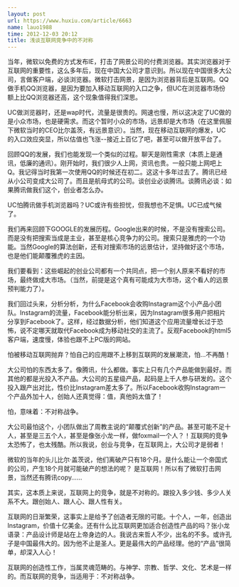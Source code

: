 ```yaml
---
layout: post
url: https://www.huxiu.com/article/6663
name: lauo1988
time: 2012-12-03 20:12
title: 浅谈互联网竞争中的不对称
---
```

当年，微软以免费的方式发布IE，打击了网景公司的付费浏览器。其实浏览器对于互联网的重要性，这么多年后，现在中国大公司才意识到。所以现在中国很多大公司，言做客户端，必谈浏览器。微软打击网景，是因为浏览器背后是互联网。QQ做手机QQ浏览器，是因为要加入移动互联网的入口之争，但UC在浏览器市场份额上比QQ浏览器还高，这个现象值得我们深思。

UC做浏览器时，还是wap时代，流量是很贵的。网速也慢，所以这决定了UC做的是小众市场，也是硬需求。而这个暂时小众的市场，远景却是大市场（在这里佩服下微软当时的CEO比尔盖茨，有远景意识）。当然，现在移动互联网的爆发，UC的入口效应突显，所以估值也飞涨--接近上百亿了吧，甚至可以做开放平台了。

回顾QQ的发展，我们也能发现一个类似的过程。聊天是刚性需求（本质上是通讯，低廉的通讯）。刚开始时，我们很少人上网，资讯也贵。一般只能上网吧上Q。我记得当时我第一次使用QQ的时候还在初二。这这十多年过去了。腾讯已经从小公司变成大公司了。而且是航母式的公司。谈创业必谈腾讯。谈腾讯必谈：如果腾讯做我们这个，创业者怎么办。

UC怕腾讯做手机浏览器吗？UC或许有些担忧，但我想也不足惧。UC已成气候了。

我们再来回顾下GOOGLE的发展历程。Google出来的时候，不是没有搜索公司。而是没有把搜索当成是主业，甚至是核心竞争力的公司。搜索只是雅虎的一个功能。当然Google的算法创新，还有对搜索市场的远景估计，坚持做好这个市场，也是他们能颠覆雅虎的主因。

我们要看到：这些崛起的创业公司都有一个共同点，把一个别人原来不看好的市场，最终做成大市场。（当然，前提是这个真有可能成为大市场，这个看人的远景预判能力了）。

我们回过头来，分析分析，为什么Facebook会收购Instagram这个小产品小团队。Instagram的流量，Facebook能分析出来，因为Instagram很多用户把相片分享到Facebook了。这样，经过数据分析，他们知道这个应用流量增长过于恐怖，说不定哪天就取代Facebook成为移动社交的主流了。反观Facebook的html5客户端，速度慢，体验也跟不上PC版的网站。

怕被移动互联网抛弃？怕自己的应用跟不上移到互联网的发展潮流，怕...不再酷！

大公司怕的东西太多了。像腾讯，什么都做。事实上只有几个产品能做到最好。而其他的都是光投入不产品。大公司的五星级产品，起码是上千人参与研发的。这个投入跟产出对比，性价比Instagram差太多了。所以Facebook收购Instagram一个产品外加十人，创始人还真觉得：值，真他妈太值了！

怕，意味着：不对称战争。

大公司最怕这个，小团队做出了周教主说的“颠覆式创新”的产品。甚至可能不足十人，甚至是三五个人，甚至是像张小龙一样，做foxmail一个人？！互联网的竞争太恐怖了，也太残酷。所以我说，创业与竞争，在互联网上，大公司才是弱者！

微软的当年的头儿比尔·盖茨说，他们离破产只有18个月。是什么能让一个帝国式的公司，产生18个月就可能破产的想法的呢？ 是互联网！所以有了微软打击网景，当然还有腾讯copy……

其实，这本质上来说，互联网上的竞争，就是不对称的。跟投入多少钱、多少人关系不大。跟创始人、跟人心、跟人性有关。

互联网的日渐繁荣，这事实上是给予了创造者无限的可能。十个人，一年，创造出Instagram，价值十亿美金。还有什么比互联网更加适合创造性产品的吗？张小龙语录：产品设计师是站在上帝身边的人。我说古来哲人不少，出名的不多。或许孔子是中国最伟大的。因为他不止是圣人。更是最伟大的产品经理。他的“产品”很简单，却深入人心！

互联网的创造性工作，当属灵魂范畴的。与神学、宗教、哲学、文化、艺术是一样的。而互联网的竞争，当适用于：不对称战争。

